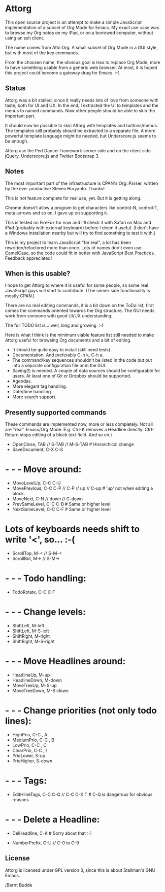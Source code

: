 Attorg
======

This open source project is an attempt to make a simple JavaScript implementation of a subset of Org Mode for Emacs. My exact use case was to browse my Org notes on my iPad, or on a borrowed computer, without using an ssh client.

The name comes from Atto Org. A small subset of Org Mode in a GUI style, but with most of the key commands.

From the choosen name, the obvious goal is less to replace Org Mode, more to have something usable from a generic web browser. At most, it is hoped this project could become a gateway drug for Emacs. :-)

Status
------

Attorg was a bit stalled, since it really needs lots of love from someone with taste, both for UI and UX. In the end, I extracted the UI to templates and the menus to named commands. Now other people should be able to skin the important part.

It should now be possible to skin Attorg with templates and buttons/menus. The templates still probably should be extracted to a separate file. A more powerful template language might be needed, but Underscore.js seems to be enough.

Attorg use the Perl Dancer framework server side and on the client side jQuery, Underscore.js and Twitter Bootstrap 3.


Notes
-----

The most important part of the infrastructure is CPAN's Org::Parser, written by the ever productive Steven Haryanto. Thanks!

This is not feature complete for real use, yet. But it is getting along.

Chrome doesn't allow a program to get characters like control-N, control-T, meta-arrows and so on. I gave up on supporting it.

This is tested on FireFox for now and I'll check it with Safari on Mac and iPad (probably with external keyboard) before I deem it useful. (I don't have a Windows installation nearby but will try to find something to test it with.)

This is my project to learn JavaScript "for real", a lot has been rewritten/refactored more than once. Lots of names don't even use CamelCase, so the code could fit in better with JavaScript Best Practices. Feedback appreciated!


When is this usable?
--------------------

I hope to get Attorg to where it is useful for some people, so some real JavaScript guys will start to contribute. (The server side functionality is mostly CPAN.)

There are no real editing commands, it is a bit down on the ToDo list, first comes the commands oriented towards the Org structure. The GUI needs work from someone with good UI/UX understanding.

The full TODO list is... well, long and growing. :-)

Here is what I think is the minimum viable feature list still needed to make Attorg useful for browsing Org documents and a bit of editing.

+ It should be quite easy to install (still need tests).
+ Documentation. And preferably C-h k, C-h a.
+ The command/key sequences shouldn't be listed in the code but put into a separate configuration file or in the GUI.
+ Saving(!) is needed. A couple of data sources should be configurable for users. At least one of Git or Dropbox should be supported.
+ Agendas.
+ More elegant tag handling.
+ Date/time handling.
+ More search support.


Presently supported commands
----------------------------

These commands are implemented now, more or less completely. Not all are "real" Emacs/Org Mode. E.g. Ctrl-K removes a Headline directly. Ctrl-Return stops editing of a block text field. And so on.)

*  OpenClose,     TAB // S-TAB // M-S-TAB	# Hierarchical change
*  SaveDocument,  C-X C-S

  # - - - Move around:
*  MoveLevelUp,   C-C C-U
*  MovePrevious,  C-C C-P // C-P // up // C-up # 'up' not when editing a block.
*  MoveNext,      C-N // down // C-down
*  PrevSameLevel, C-C C-B # Same or higher level
*  NextSameLevel, C-C C-F # Same or higher level

  # Lots of keyboards needs shift to write '<', so... :-(
*  ScrollTop,     M-< // S-M-<
*  ScrollBot,     M-> // S-M->

  # - - - Todo handling:
*  TodoRotate,    C-C C-T

  # - - - Change levels:
*  ShiftLeft,     M-left
*  ShiftLeft,     M-S-left
*  ShiftRight,    M-right
*  ShiftRight,    M-S-right

  # - - - Move Headlines around:
*  HeadlineUp,    M-up
*  HeadlineDown,  M-down
*  MoveTreeUp,    M-S-up
*  MoveTreeDown,  M-S-down

  # - - - Change priorities (not only todo lines):
*  HighPrio,      C-C , A
*  MediumPrio,    C-C , B
*  LowPrio,       C-C , C
*  ClearPrio,     C-C , \
*  PrioLower,     S-up
*  PrioHigher,    S-down

  # - - - Tags:
*  EditHlineTags, C-C C-Q // C-C C-X T  # C-Q is dangerous for obvious reasons

  # - - - Delete a Headline:
*  DelHeadline,   C-K  # Sorry about that :-)

* NumberPrefix,   C-U // C-0 to C-9



License
-------

Attorg is licensed under GPL version 3, since this is about Stallman's GNU Emacs.

/Bernt Budde
